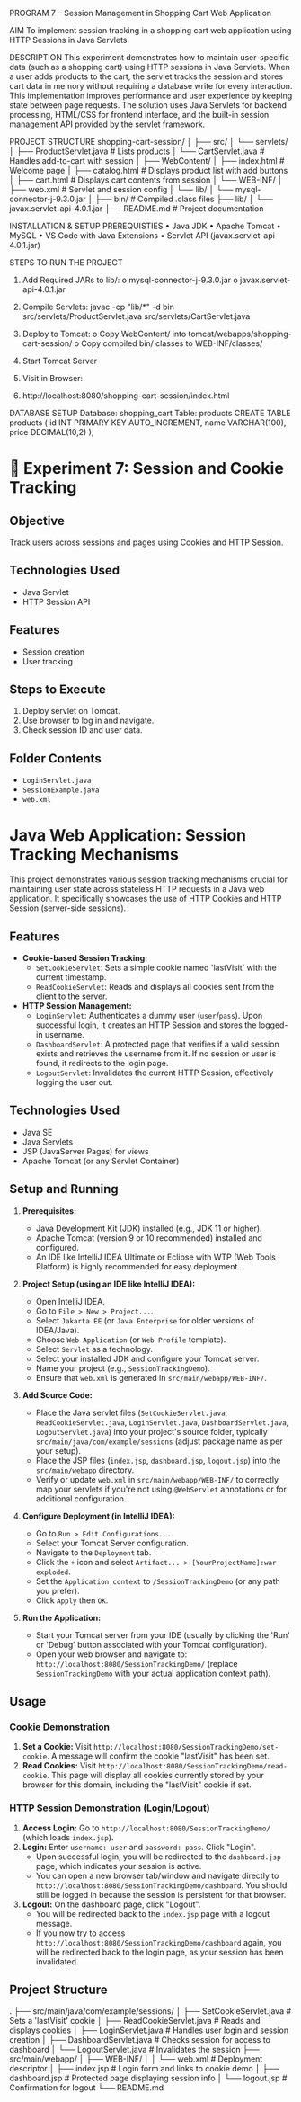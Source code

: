 PROGRAM 7 – Session Management in Shopping Cart Web Application

AIM
To implement session tracking in a shopping cart web application using HTTP Sessions in Java Servlets.

DESCRIPTION
This experiment demonstrates how to maintain user-specific data (such as a shopping cart) using HTTP sessions in Java Servlets. When a user adds products to the cart, the servlet tracks the session and stores cart data in memory without requiring a database write for every interaction. This implementation improves performance and user experience by keeping state between page requests.
The solution uses Java Servlets for backend processing, HTML/CSS for frontend interface, and the built-in session management API provided by the servlet framework.

PROJECT STRUCTURE
shopping-cart-session/
│
├── src/
│   └── servlets/
│       ├── ProductServlet.java         # Lists products
│       └── CartServlet.java            # Handles add-to-cart with session
│
├── WebContent/
│   ├── index.html                      # Welcome page
│   ├── catalog.html                    # Displays product list with add buttons
│   ├── cart.html                       # Displays cart contents from session
│   └── WEB-INF/
│       ├── web.xml                     # Servlet and session config
│       └── lib/
│           └── mysql-connector-j-9.3.0.jar
│
├── bin/                                # Compiled .class files
├── lib/
│   └── javax.servlet-api-4.0.1.jar
├── README.md                           # Project documentation


  
INSTALLATION & SETUP
PREREQUISTIES
•	Java JDK
•	Apache Tomcat
•	MySQL
•	VS Code with Java Extensions
•	Servlet API (javax.servlet-api-4.0.1.jar)

STEPS TO RUN THE PROJECT
1.	Add Required JARs to lib/:
o	mysql-connector-j-9.3.0.jar
o	javax.servlet-api-4.0.1.jar
2.	Compile Servlets:
javac -cp "lib/*" -d bin src/servlets/ProductServlet.java src/servlets/CartServlet.java

3.	Deploy to Tomcat:
o	Copy WebContent/ into tomcat/webapps/shopping-cart-session/
o	Copy compiled bin/ classes to WEB-INF/classes/
4.	Start Tomcat Server
5.	Visit in Browser:
6.	http://localhost:8080/shopping-cart-session/index.html

DATABASE SETUP
Database: shopping_cart
Table: products
CREATE TABLE products (
  id INT PRIMARY KEY AUTO_INCREMENT,
  name VARCHAR(100),
  price DECIMAL(10,2)
);

# 🔐 Experiment 7: Session and Cookie Tracking

## Objective
Track users across sessions and pages using Cookies and HTTP Session.

## Technologies Used
- Java Servlet
- HTTP Session API

## Features
- Session creation
- User tracking

## Steps to Execute
1. Deploy servlet on Tomcat.
2. Use browser to log in and navigate.
3. Check session ID and user data.

## Folder Contents
- `LoginServlet.java`
- `SessionExample.java`
- `web.xml`


# Java Web Application: Session Tracking Mechanisms

This project demonstrates various session tracking mechanisms crucial for maintaining user state across stateless HTTP requests in a Java web application. It specifically showcases the use of HTTP Cookies and HTTP Session (server-side sessions).

## Features

* **Cookie-based Session Tracking:**
    * `SetCookieServlet`: Sets a simple cookie named 'lastVisit' with the current timestamp.
    * `ReadCookieServlet`: Reads and displays all cookies sent from the client to the server.
* **HTTP Session Management:**
    * `LoginServlet`: Authenticates a dummy user (`user`/`pass`). Upon successful login, it creates an HTTP Session and stores the logged-in username.
    * `DashboardServlet`: A protected page that verifies if a valid session exists and retrieves the username from it. If no session or user is found, it redirects to the login page.
    * `LogoutServlet`: Invalidates the current HTTP Session, effectively logging the user out.

## Technologies Used

* Java SE
* Java Servlets
* JSP (JavaServer Pages) for views
* Apache Tomcat (or any Servlet Container)

## Setup and Running

1.  **Prerequisites:**
    * Java Development Kit (JDK) installed (e.g., JDK 11 or higher).
    * Apache Tomcat (version 9 or 10 recommended) installed and configured.
    * An IDE like IntelliJ IDEA Ultimate or Eclipse with WTP (Web Tools Platform) is highly recommended for easy deployment.

2.  **Project Setup (using an IDE like IntelliJ IDEA):**
    * Open IntelliJ IDEA.
    * Go to `File > New > Project...`.
    * Select `Jakarta EE` (or `Java Enterprise` for older versions of IDEA/Java).
    * Choose `Web Application` (or `Web Profile` template).
    * Select `Servlet` as a technology.
    * Select your installed JDK and configure your Tomcat server.
    * Name your project (e.g., `SessionTrackingDemo`).
    * Ensure that `web.xml` is generated in `src/main/webapp/WEB-INF/`.

3.  **Add Source Code:**
    * Place the Java servlet files (`SetCookieServlet.java`, `ReadCookieServlet.java`, `LoginServlet.java`, `DashboardServlet.java`, `LogoutServlet.java`) into your project's source folder, typically `src/main/java/com/example/sessions` (adjust package name as per your setup).
    * Place the JSP files (`index.jsp`, `dashboard.jsp`, `logout.jsp`) into the `src/main/webapp` directory.
    * Verify or update `web.xml` in `src/main/webapp/WEB-INF/` to correctly map your servlets if you're not using `@WebServlet` annotations or for additional configuration.

4.  **Configure Deployment (in IntelliJ IDEA):**
    * Go to `Run > Edit Configurations...`.
    * Select your Tomcat Server configuration.
    * Navigate to the `Deployment` tab.
    * Click the `+` icon and select `Artifact... > [YourProjectName]:war exploded`.
    * Set the `Application context` to `/SessionTrackingDemo` (or any path you prefer).
    * Click `Apply` then `OK`.

5.  **Run the Application:**
    * Start your Tomcat server from your IDE (usually by clicking the 'Run' or 'Debug' button associated with your Tomcat configuration).
    * Open your web browser and navigate to: `http://localhost:8080/SessionTrackingDemo/` (replace `SessionTrackingDemo` with your actual application context path).

## Usage

### Cookie Demonstration

1.  **Set a Cookie:** Visit `http://localhost:8080/SessionTrackingDemo/set-cookie`. A message will confirm the cookie "lastVisit" has been set.
2.  **Read Cookies:** Visit `http://localhost:8080/SessionTrackingDemo/read-cookie`. This page will display all cookies currently stored by your browser for this domain, including the "lastVisit" cookie if set.

### HTTP Session Demonstration (Login/Logout)

1.  **Access Login:** Go to `http://localhost:8080/SessionTrackingDemo/` (which loads `index.jsp`).
2.  **Login:** Enter `username: user` and `password: pass`. Click "Login".
    * Upon successful login, you will be redirected to the `dashboard.jsp` page, which indicates your session is active.
    * You can open a new browser tab/window and navigate directly to `http://localhost:8080/SessionTrackingDemo/dashboard`. You should still be logged in because the session is persistent for that browser.
3.  **Logout:** On the dashboard page, click "Logout".
    * You will be redirected back to the `index.jsp` page with a logout message.
    * If you now try to access `http://localhost:8080/SessionTrackingDemo/dashboard` again, you will be redirected back to the login page, as your session has been invalidated.

## Project Structure

.
├── src/main/java/com/example/sessions/
│   ├── SetCookieServlet.java   # Sets a 'lastVisit' cookie
│   ├── ReadCookieServlet.java  # Reads and displays cookies
│   ├── LoginServlet.java       # Handles user login and session creation
│   ├── DashboardServlet.java   # Checks session for access to dashboard
│   └── LogoutServlet.java      # Invalidates the session
├── src/main/webapp/
│   ├── WEB-INF/
│   │   └── web.xml             # Deployment descriptor
│   ├── index.jsp               # Login form and links to cookie demo
│   ├── dashboard.jsp           # Protected page displaying session info
│   └── logout.jsp              # Confirmation for logout
└── README.md
